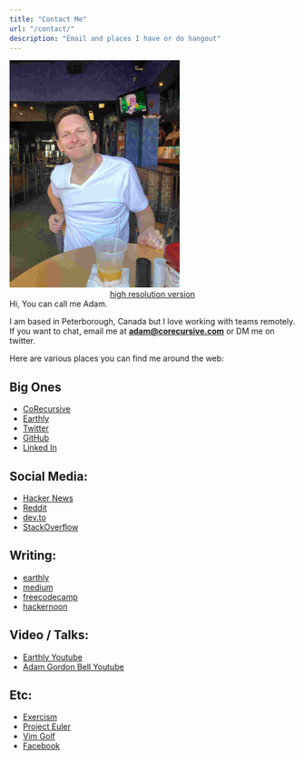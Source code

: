 ```yaml
---
title: "Contact Me"
url: "/contact/"
description: "Email and places I have or do hangout"
---
```

<div class="row">
<div class="col-md-4">
<img src="/images/profiles/IMG_0447_web.jpg" height="400px" width="300px" alt="Adam Bell"><br/>
<center><a href="/images/profiles/IMG_0447.jpg">high resolution version</a></center>
</div>
<div class="col-md-8">
Hi, You can call me Adam.

I am based in Peterborough, Canada but I love working with teams remotely.  If you want to chat, email me at **[adam@corecursive.com](mailto:adam@corecursive.com)** or DM me on twitter.

Here are various places you can find me around the web:

## Big Ones

* [CoRecursive](https://corecursive.com/)
* [Earthly](https://earthly.dev/blog/authors/adam/)
* [Twitter](https://twitter.com/adamgordonbell)
* [GitHub](https://github.com/adamgordonbell/)
* [Linked In](https://www.linkedin.com/in/adamgordonbell)

## Social Media:

* [Hacker News](https://news.ycombinator.com/user?id=adamgordonbell)
* [Reddit](https://www.reddit.com/user/agbell)
* [dev.to](https://dev.to/adamgordonbell)
* [StackOverflow](http://stackoverflow.com/users/135202/adam)

## Writing:

* [earthly](https://earthly.dev/blog/authors/adam/)
* [medium](https://medium.com/@adamgordonbell)
* [freecodecamp](https://www.freecodecamp.org/news/author/adam-gordon-bell/)
* [hackernoon](https://hackernoon.com/u/adamgordonbell)

## Video / Talks:

* [Earthly Youtube](https://www.youtube.com/@EarthlyTech)
* [Adam Gordon Bell Youtube](https://www.youtube.com/@AdamGordonBell)

## Etc:

* [Exercism](https://exercism.io/profiles/agbell)
* [Project Euler](https://projecteuler.net/profile/agbell.png)
* [Vim Golf](http://www.vimgolf.com/adamgbell)
* [Facebook](https://www.facebook.com/AdamGordonBell)

 </div>
 </div>
